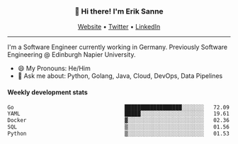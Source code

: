 <h3 align="center">👋 Hi there! I'm Erik Sanne</h3>
<p align="center">
  <a href="https://eriksanne.com">Website</a> •
  <a href="https://twitter.com/ErikKonradSanne">Twitter</a> •
  <a href="https://www.linkedin.com/in/eriksanne/">LinkedIn</a>
</p>

---
I'm a Software Engineer currently working in Germany. Previously Software Engineering @ Edinburgh Napier University.

- 😄 My Pronouns: He/Him
- 💬 Ask me about: Python, Golang, Java, Cloud, DevOps, Data Pipelines

<h4>Weekly development stats</h4>
<!--START_SECTION:waka-->

```txt
Go                                   ██████████████████░░░░░░░   72.09 %
YAML                                 █████░░░░░░░░░░░░░░░░░░░░   19.61 %
Docker                               ▓░░░░░░░░░░░░░░░░░░░░░░░░   02.36 %
SQL                                  ▒░░░░░░░░░░░░░░░░░░░░░░░░   01.56 %
Python                               ▒░░░░░░░░░░░░░░░░░░░░░░░░   01.53 %
```

<!--END_SECTION:waka-->
